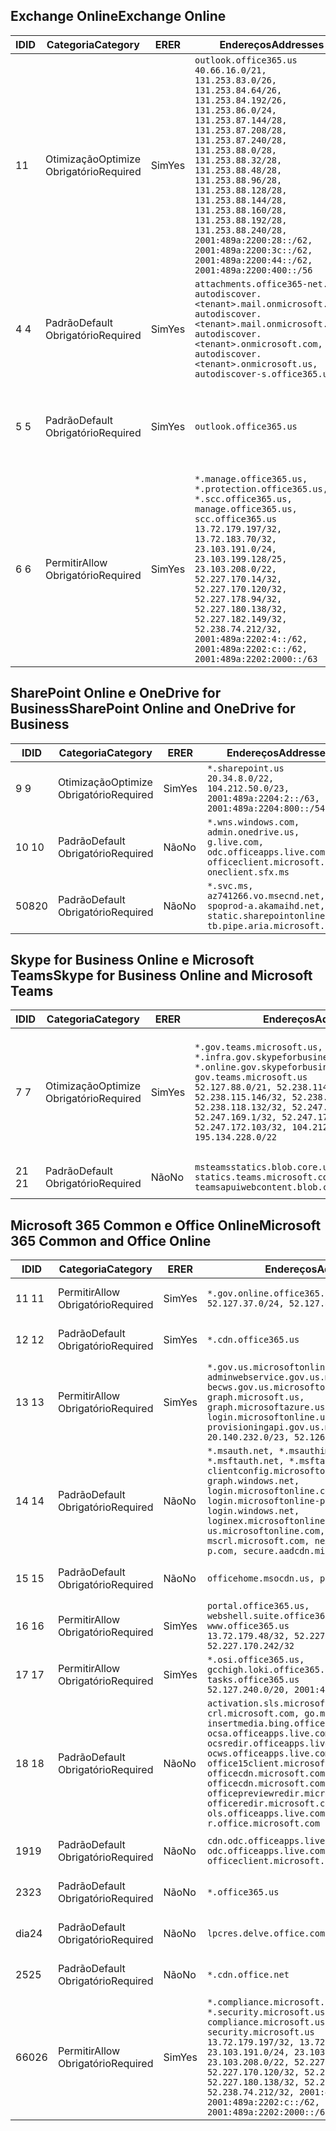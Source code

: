 <!--THIS FILE IS AUTOMATICALLY GENERATED. MANUAL CHANGES WILL BE OVERWRITTEN.-->
<!--Please contact the Office 365 Endpoints team with any questions.-->
<!--USGovGCCHigh endpoints version 2020052800-->
<!--File generated 2020-06-20 14:00:18.2675-->

## <a name="exchange-online"></a><span data-ttu-id="c9ffa-101">Exchange Online</span><span class="sxs-lookup"><span data-stu-id="c9ffa-101">Exchange Online</span></span>

<span data-ttu-id="c9ffa-102">ID</span><span class="sxs-lookup"><span data-stu-id="c9ffa-102">ID</span></span> | <span data-ttu-id="c9ffa-103">Categoria</span><span class="sxs-lookup"><span data-stu-id="c9ffa-103">Category</span></span> | <span data-ttu-id="c9ffa-104">ER</span><span class="sxs-lookup"><span data-stu-id="c9ffa-104">ER</span></span> | <span data-ttu-id="c9ffa-105">Endereços</span><span class="sxs-lookup"><span data-stu-id="c9ffa-105">Addresses</span></span> | <span data-ttu-id="c9ffa-106">Portas</span><span class="sxs-lookup"><span data-stu-id="c9ffa-106">Ports</span></span>
-- | -------------------- | --- | ------------------------------------------------------------------------------------------------------------------------------------------------------------------------------------------------------------------------------------------------------------------------------------------------------------------------------------------------------------------------------------------------------------------------------------------------ | -------------------------------
<span data-ttu-id="c9ffa-107">1</span><span class="sxs-lookup"><span data-stu-id="c9ffa-107">1</span></span> | <span data-ttu-id="c9ffa-108">Otimização</span><span class="sxs-lookup"><span data-stu-id="c9ffa-108">Optimize</span></span><BR><span data-ttu-id="c9ffa-109">Obrigatório</span><span class="sxs-lookup"><span data-stu-id="c9ffa-109">Required</span></span> | <span data-ttu-id="c9ffa-110">Sim</span><span class="sxs-lookup"><span data-stu-id="c9ffa-110">Yes</span></span> | `outlook.office365.us`<BR>`40.66.16.0/21, 131.253.83.0/26, 131.253.84.64/26, 131.253.84.192/26, 131.253.86.0/24, 131.253.87.144/28, 131.253.87.208/28, 131.253.87.240/28, 131.253.88.0/28, 131.253.88.32/28, 131.253.88.48/28, 131.253.88.96/28, 131.253.88.128/28, 131.253.88.144/28, 131.253.88.160/28, 131.253.88.192/28, 131.253.88.240/28, 2001:489a:2200:28::/62, 2001:489a:2200:3c::/62, 2001:489a:2200:44::/62, 2001:489a:2200:400::/56` | <span data-ttu-id="c9ffa-111">**TCP:** 443, 80</span><span class="sxs-lookup"><span data-stu-id="c9ffa-111">**TCP:** 443, 80</span></span>
<span data-ttu-id="c9ffa-112">4 </span><span class="sxs-lookup"><span data-stu-id="c9ffa-112">4</span></span> | <span data-ttu-id="c9ffa-113">Padrão</span><span class="sxs-lookup"><span data-stu-id="c9ffa-113">Default</span></span><BR><span data-ttu-id="c9ffa-114">Obrigatório</span><span class="sxs-lookup"><span data-stu-id="c9ffa-114">Required</span></span> | <span data-ttu-id="c9ffa-115">Sim</span><span class="sxs-lookup"><span data-stu-id="c9ffa-115">Yes</span></span> | `attachments.office365-net.us, autodiscover.<tenant>.mail.onmicrosoft.com, autodiscover.<tenant>.mail.onmicrosoft.us, autodiscover.<tenant>.onmicrosoft.com, autodiscover.<tenant>.onmicrosoft.us, autodiscover-s.office365.us` | <span data-ttu-id="c9ffa-116">**TCP:** 443, 80</span><span class="sxs-lookup"><span data-stu-id="c9ffa-116">**TCP:** 443, 80</span></span>
<span data-ttu-id="c9ffa-117">5 </span><span class="sxs-lookup"><span data-stu-id="c9ffa-117">5</span></span> | <span data-ttu-id="c9ffa-118">Padrão</span><span class="sxs-lookup"><span data-stu-id="c9ffa-118">Default</span></span><BR><span data-ttu-id="c9ffa-119">Obrigatório</span><span class="sxs-lookup"><span data-stu-id="c9ffa-119">Required</span></span> | <span data-ttu-id="c9ffa-120">Sim</span><span class="sxs-lookup"><span data-stu-id="c9ffa-120">Yes</span></span> | `outlook.office365.us` | <span data-ttu-id="c9ffa-121">**TCP:** 143, 25, 587, 993, 995</span><span class="sxs-lookup"><span data-stu-id="c9ffa-121">**TCP:** 143, 25, 587, 993, 995</span></span>
<span data-ttu-id="c9ffa-122">6 </span><span class="sxs-lookup"><span data-stu-id="c9ffa-122">6</span></span> | <span data-ttu-id="c9ffa-123">Permitir</span><span class="sxs-lookup"><span data-stu-id="c9ffa-123">Allow</span></span><BR><span data-ttu-id="c9ffa-124">Obrigatório</span><span class="sxs-lookup"><span data-stu-id="c9ffa-124">Required</span></span> | <span data-ttu-id="c9ffa-125">Sim</span><span class="sxs-lookup"><span data-stu-id="c9ffa-125">Yes</span></span> | `*.manage.office365.us, *.protection.office365.us, *.scc.office365.us, manage.office365.us, scc.office365.us`<BR>`13.72.179.197/32, 13.72.183.70/32, 23.103.191.0/24, 23.103.199.128/25, 23.103.208.0/22, 52.227.170.14/32, 52.227.170.120/32, 52.227.178.94/32, 52.227.180.138/32, 52.227.182.149/32, 52.238.74.212/32, 2001:489a:2202:4::/62, 2001:489a:2202:c::/62, 2001:489a:2202:2000::/63` | <span data-ttu-id="c9ffa-126">**TCP:** 25, 443</span><span class="sxs-lookup"><span data-stu-id="c9ffa-126">**TCP:** 25, 443</span></span>

## <a name="sharepoint-online-and-onedrive-for-business"></a><span data-ttu-id="c9ffa-127">SharePoint Online e OneDrive for Business</span><span class="sxs-lookup"><span data-stu-id="c9ffa-127">SharePoint Online and OneDrive for Business</span></span>

<span data-ttu-id="c9ffa-128">ID</span><span class="sxs-lookup"><span data-stu-id="c9ffa-128">ID</span></span> | <span data-ttu-id="c9ffa-129">Categoria</span><span class="sxs-lookup"><span data-stu-id="c9ffa-129">Category</span></span> | <span data-ttu-id="c9ffa-130">ER</span><span class="sxs-lookup"><span data-stu-id="c9ffa-130">ER</span></span> | <span data-ttu-id="c9ffa-131">Endereços</span><span class="sxs-lookup"><span data-stu-id="c9ffa-131">Addresses</span></span> | <span data-ttu-id="c9ffa-132">Portas</span><span class="sxs-lookup"><span data-stu-id="c9ffa-132">Ports</span></span>
-- | -------------------- | --- | ------------------------------------------------------------------------------------------------------------------------- | ----------------
<span data-ttu-id="c9ffa-133">9 </span><span class="sxs-lookup"><span data-stu-id="c9ffa-133">9</span></span> | <span data-ttu-id="c9ffa-134">Otimização</span><span class="sxs-lookup"><span data-stu-id="c9ffa-134">Optimize</span></span><BR><span data-ttu-id="c9ffa-135">Obrigatório</span><span class="sxs-lookup"><span data-stu-id="c9ffa-135">Required</span></span> | <span data-ttu-id="c9ffa-136">Sim</span><span class="sxs-lookup"><span data-stu-id="c9ffa-136">Yes</span></span> | `*.sharepoint.us`<BR>`20.34.8.0/22, 104.212.50.0/23, 2001:489a:2204:2::/63, 2001:489a:2204:800::/54` | <span data-ttu-id="c9ffa-137">**TCP:** 443, 80</span><span class="sxs-lookup"><span data-stu-id="c9ffa-137">**TCP:** 443, 80</span></span>
<span data-ttu-id="c9ffa-138">10 </span><span class="sxs-lookup"><span data-stu-id="c9ffa-138">10</span></span> | <span data-ttu-id="c9ffa-139">Padrão</span><span class="sxs-lookup"><span data-stu-id="c9ffa-139">Default</span></span><BR><span data-ttu-id="c9ffa-140">Obrigatório</span><span class="sxs-lookup"><span data-stu-id="c9ffa-140">Required</span></span> | <span data-ttu-id="c9ffa-141">Não</span><span class="sxs-lookup"><span data-stu-id="c9ffa-141">No</span></span> | `*.wns.windows.com, admin.onedrive.us, g.live.com, odc.officeapps.live.com, officeclient.microsoft.com, oneclient.sfx.ms` | <span data-ttu-id="c9ffa-142">**TCP:** 443, 80</span><span class="sxs-lookup"><span data-stu-id="c9ffa-142">**TCP:** 443, 80</span></span>
<span data-ttu-id="c9ffa-143">508</span><span class="sxs-lookup"><span data-stu-id="c9ffa-143">20</span></span> | <span data-ttu-id="c9ffa-144">Padrão</span><span class="sxs-lookup"><span data-stu-id="c9ffa-144">Default</span></span><BR><span data-ttu-id="c9ffa-145">Obrigatório</span><span class="sxs-lookup"><span data-stu-id="c9ffa-145">Required</span></span> | <span data-ttu-id="c9ffa-146">Não</span><span class="sxs-lookup"><span data-stu-id="c9ffa-146">No</span></span> | `*.svc.ms, az741266.vo.msecnd.net, spoprod-a.akamaihd.net, static.sharepointonline.com, tb.pipe.aria.microsoft.com` | <span data-ttu-id="c9ffa-147">**TCP:** 443, 80</span><span class="sxs-lookup"><span data-stu-id="c9ffa-147">**TCP:** 443, 80</span></span>

## <a name="skype-for-business-online-and-microsoft-teams"></a><span data-ttu-id="c9ffa-148">Skype for Business Online e Microsoft Teams</span><span class="sxs-lookup"><span data-stu-id="c9ffa-148">Skype for Business Online and Microsoft Teams</span></span>

<span data-ttu-id="c9ffa-149">ID</span><span class="sxs-lookup"><span data-stu-id="c9ffa-149">ID</span></span> | <span data-ttu-id="c9ffa-150">Categoria</span><span class="sxs-lookup"><span data-stu-id="c9ffa-150">Category</span></span> | <span data-ttu-id="c9ffa-151">ER</span><span class="sxs-lookup"><span data-stu-id="c9ffa-151">ER</span></span> | <span data-ttu-id="c9ffa-152">Endereços</span><span class="sxs-lookup"><span data-stu-id="c9ffa-152">Addresses</span></span> | <span data-ttu-id="c9ffa-153">Portas</span><span class="sxs-lookup"><span data-stu-id="c9ffa-153">Ports</span></span>
-- | -------------------- | --- | --------------------------------------------------------------------------------------------------------------------------------------------------------------------------------------------------------------------------------------------------------------------------------------------------------------------------------- | ---------------------------------------------------
<span data-ttu-id="c9ffa-154">7 </span><span class="sxs-lookup"><span data-stu-id="c9ffa-154">7</span></span> | <span data-ttu-id="c9ffa-155">Otimização</span><span class="sxs-lookup"><span data-stu-id="c9ffa-155">Optimize</span></span><BR><span data-ttu-id="c9ffa-156">Obrigatório</span><span class="sxs-lookup"><span data-stu-id="c9ffa-156">Required</span></span> | <span data-ttu-id="c9ffa-157">Sim</span><span class="sxs-lookup"><span data-stu-id="c9ffa-157">Yes</span></span> | `*.gov.teams.microsoft.us, *.infra.gov.skypeforbusiness.us, *.online.gov.skypeforbusiness.us, gov.teams.microsoft.us`<BR>`52.127.88.0/21, 52.238.114.160/32, 52.238.115.146/32, 52.238.117.171/32, 52.238.118.132/32, 52.247.167.192/32, 52.247.169.1/32, 52.247.172.50/32, 52.247.172.103/32, 104.212.44.0/22, 195.134.228.0/22` | <span data-ttu-id="c9ffa-158">**TCP:** 443, 80</span><span class="sxs-lookup"><span data-stu-id="c9ffa-158">**TCP:** 443, 80</span></span><BR><span data-ttu-id="c9ffa-159">**UDP:** 3478, 3479, 3480, 3481</span><span class="sxs-lookup"><span data-stu-id="c9ffa-159">**UDP:** 3478, 3479, 3480, 3481</span></span>
<span data-ttu-id="c9ffa-160"> 21 </span><span class="sxs-lookup"><span data-stu-id="c9ffa-160">21</span></span> | <span data-ttu-id="c9ffa-161">Padrão</span><span class="sxs-lookup"><span data-stu-id="c9ffa-161">Default</span></span><BR><span data-ttu-id="c9ffa-162">Obrigatório</span><span class="sxs-lookup"><span data-stu-id="c9ffa-162">Required</span></span> | <span data-ttu-id="c9ffa-163">Não</span><span class="sxs-lookup"><span data-stu-id="c9ffa-163">No</span></span> | `msteamsstatics.blob.core.usgovcloudapi.net, statics.teams.microsoft.com, teamsapuiwebcontent.blob.core.usgovcloudapi.net` | <span data-ttu-id="c9ffa-164">**TCP:** 443</span><span class="sxs-lookup"><span data-stu-id="c9ffa-164">**TCP:** 443</span></span>

## <a name="microsoft-365-common-and-office-online"></a><span data-ttu-id="c9ffa-165">Microsoft 365 Common e Office Online</span><span class="sxs-lookup"><span data-stu-id="c9ffa-165">Microsoft 365 Common and Office Online</span></span>

<span data-ttu-id="c9ffa-166">ID</span><span class="sxs-lookup"><span data-stu-id="c9ffa-166">ID</span></span> | <span data-ttu-id="c9ffa-167">Categoria</span><span class="sxs-lookup"><span data-stu-id="c9ffa-167">Category</span></span> | <span data-ttu-id="c9ffa-168">ER</span><span class="sxs-lookup"><span data-stu-id="c9ffa-168">ER</span></span> | <span data-ttu-id="c9ffa-169">Endereços</span><span class="sxs-lookup"><span data-stu-id="c9ffa-169">Addresses</span></span> | <span data-ttu-id="c9ffa-170">Portas</span><span class="sxs-lookup"><span data-stu-id="c9ffa-170">Ports</span></span>
-- | ------------------- | --- | ---------------------------------------------------------------------------------------------------------------------------------------------------------------------------------------------------------------------------------------------------------------------------------------------------------------------------------------------------------------------------------------------- | ----------------
<span data-ttu-id="c9ffa-171">11 </span><span class="sxs-lookup"><span data-stu-id="c9ffa-171">11</span></span> | <span data-ttu-id="c9ffa-172">Permitir</span><span class="sxs-lookup"><span data-stu-id="c9ffa-172">Allow</span></span><BR><span data-ttu-id="c9ffa-173">Obrigatório</span><span class="sxs-lookup"><span data-stu-id="c9ffa-173">Required</span></span> | <span data-ttu-id="c9ffa-174">Sim</span><span class="sxs-lookup"><span data-stu-id="c9ffa-174">Yes</span></span> | `*.gov.online.office365.us`<BR>`52.127.37.0/24, 52.127.82.0/23` | <span data-ttu-id="c9ffa-175">**TCP:** 443</span><span class="sxs-lookup"><span data-stu-id="c9ffa-175">**TCP:** 443</span></span>
<span data-ttu-id="c9ffa-176">12 </span><span class="sxs-lookup"><span data-stu-id="c9ffa-176">12</span></span> | <span data-ttu-id="c9ffa-177">Padrão</span><span class="sxs-lookup"><span data-stu-id="c9ffa-177">Default</span></span><BR><span data-ttu-id="c9ffa-178">Obrigatório</span><span class="sxs-lookup"><span data-stu-id="c9ffa-178">Required</span></span> | <span data-ttu-id="c9ffa-179">Sim</span><span class="sxs-lookup"><span data-stu-id="c9ffa-179">Yes</span></span> | `*.cdn.office365.us` | <span data-ttu-id="c9ffa-180">**TCP:** 443</span><span class="sxs-lookup"><span data-stu-id="c9ffa-180">**TCP:** 443</span></span>
<span data-ttu-id="c9ffa-181">13 </span><span class="sxs-lookup"><span data-stu-id="c9ffa-181">13</span></span> | <span data-ttu-id="c9ffa-182">Permitir</span><span class="sxs-lookup"><span data-stu-id="c9ffa-182">Allow</span></span><BR><span data-ttu-id="c9ffa-183">Obrigatório</span><span class="sxs-lookup"><span data-stu-id="c9ffa-183">Required</span></span> | <span data-ttu-id="c9ffa-184">Sim</span><span class="sxs-lookup"><span data-stu-id="c9ffa-184">Yes</span></span> | `*.gov.us.microsoftonline.com, adminwebservice.gov.us.microsoftonline.com, becws.gov.us.microsoftonline.com, graph.microsoft.us, graph.microsoftazure.us, login.microsoftonline.us, provisioningapi.gov.us.microsoftonline.com`<BR>`20.140.232.0/23, 52.126.194.0/23` | <span data-ttu-id="c9ffa-185">**TCP:** 443</span><span class="sxs-lookup"><span data-stu-id="c9ffa-185">**TCP:** 443</span></span>
<span data-ttu-id="c9ffa-186">14 </span><span class="sxs-lookup"><span data-stu-id="c9ffa-186">14</span></span> | <span data-ttu-id="c9ffa-187">Padrão</span><span class="sxs-lookup"><span data-stu-id="c9ffa-187">Default</span></span><BR><span data-ttu-id="c9ffa-188">Obrigatório</span><span class="sxs-lookup"><span data-stu-id="c9ffa-188">Required</span></span> | <span data-ttu-id="c9ffa-189">Não</span><span class="sxs-lookup"><span data-stu-id="c9ffa-189">No</span></span> | `*.msauth.net, *.msauthimages.us, *.msftauth.net, *.msftauthimages.us, clientconfig.microsoftonline-p.net, graph.windows.net, login.microsoftonline.com, login.microsoftonline-p.com, login.windows.net, loginex.microsoftonline.com, login-us.microsoftonline.com, mscrl.microsoft.com, nexus.microsoftonline-p.com, secure.aadcdn.microsoftonline-p.com` | <span data-ttu-id="c9ffa-190">**TCP:** 443</span><span class="sxs-lookup"><span data-stu-id="c9ffa-190">**TCP:** 443</span></span>
<span data-ttu-id="c9ffa-191">15 </span><span class="sxs-lookup"><span data-stu-id="c9ffa-191">15</span></span> | <span data-ttu-id="c9ffa-192">Padrão</span><span class="sxs-lookup"><span data-stu-id="c9ffa-192">Default</span></span><BR><span data-ttu-id="c9ffa-193">Obrigatório</span><span class="sxs-lookup"><span data-stu-id="c9ffa-193">Required</span></span> | <span data-ttu-id="c9ffa-194">Não</span><span class="sxs-lookup"><span data-stu-id="c9ffa-194">No</span></span> | `officehome.msocdn.us, prod.msocdn.us` | <span data-ttu-id="c9ffa-195">**TCP:** 443, 80</span><span class="sxs-lookup"><span data-stu-id="c9ffa-195">**TCP:** 443, 80</span></span>
<span data-ttu-id="c9ffa-196">16 </span><span class="sxs-lookup"><span data-stu-id="c9ffa-196">16</span></span> | <span data-ttu-id="c9ffa-197">Permitir</span><span class="sxs-lookup"><span data-stu-id="c9ffa-197">Allow</span></span><BR><span data-ttu-id="c9ffa-198">Obrigatório</span><span class="sxs-lookup"><span data-stu-id="c9ffa-198">Required</span></span> | <span data-ttu-id="c9ffa-199">Sim</span><span class="sxs-lookup"><span data-stu-id="c9ffa-199">Yes</span></span> | `portal.office365.us, webshell.suite.office365.us, www.office365.us`<BR>`13.72.179.48/32, 52.227.167.206/32, 52.227.170.242/32` | <span data-ttu-id="c9ffa-200">**TCP:** 443, 80</span><span class="sxs-lookup"><span data-stu-id="c9ffa-200">**TCP:** 443, 80</span></span>
<span data-ttu-id="c9ffa-201">17 </span><span class="sxs-lookup"><span data-stu-id="c9ffa-201">17</span></span> | <span data-ttu-id="c9ffa-202">Permitir</span><span class="sxs-lookup"><span data-stu-id="c9ffa-202">Allow</span></span><BR><span data-ttu-id="c9ffa-203">Obrigatório</span><span class="sxs-lookup"><span data-stu-id="c9ffa-203">Required</span></span> | <span data-ttu-id="c9ffa-204">Sim</span><span class="sxs-lookup"><span data-stu-id="c9ffa-204">Yes</span></span> | `*.osi.office365.us, gcchigh.loki.office365.us, tasks.office365.us`<BR>`52.127.240.0/20, 2001:489a:2206::/48` | <span data-ttu-id="c9ffa-205">**TCP:** 443</span><span class="sxs-lookup"><span data-stu-id="c9ffa-205">**TCP:** 443</span></span>
<span data-ttu-id="c9ffa-206">18 </span><span class="sxs-lookup"><span data-stu-id="c9ffa-206">18</span></span> | <span data-ttu-id="c9ffa-207">Padrão</span><span class="sxs-lookup"><span data-stu-id="c9ffa-207">Default</span></span><BR><span data-ttu-id="c9ffa-208">Obrigatório</span><span class="sxs-lookup"><span data-stu-id="c9ffa-208">Required</span></span> | <span data-ttu-id="c9ffa-209">Não</span><span class="sxs-lookup"><span data-stu-id="c9ffa-209">No</span></span> | `activation.sls.microsoft.com, crl.microsoft.com, go.microsoft.com, insertmedia.bing.office.net, ocsa.officeapps.live.com, ocsredir.officeapps.live.com, ocws.officeapps.live.com, office15client.microsoft.com, officecdn.microsoft.com, officecdn.microsoft.com.edgesuite.net, officepreviewredir.microsoft.com, officeredir.microsoft.com, ols.officeapps.live.com, r.office.microsoft.com` | <span data-ttu-id="c9ffa-210">**TCP:** 443, 80</span><span class="sxs-lookup"><span data-stu-id="c9ffa-210">**TCP:** 443, 80</span></span>
<span data-ttu-id="c9ffa-211">19</span><span class="sxs-lookup"><span data-stu-id="c9ffa-211">19</span></span> | <span data-ttu-id="c9ffa-212">Padrão</span><span class="sxs-lookup"><span data-stu-id="c9ffa-212">Default</span></span><BR><span data-ttu-id="c9ffa-213">Obrigatório</span><span class="sxs-lookup"><span data-stu-id="c9ffa-213">Required</span></span> | <span data-ttu-id="c9ffa-214">Não</span><span class="sxs-lookup"><span data-stu-id="c9ffa-214">No</span></span> | `cdn.odc.officeapps.live.com, odc.officeapps.live.com, officeclient.microsoft.com` | <span data-ttu-id="c9ffa-215">**TCP:** 443, 80</span><span class="sxs-lookup"><span data-stu-id="c9ffa-215">**TCP:** 443, 80</span></span>
<span data-ttu-id="c9ffa-216">23</span><span class="sxs-lookup"><span data-stu-id="c9ffa-216">23</span></span> | <span data-ttu-id="c9ffa-217">Padrão</span><span class="sxs-lookup"><span data-stu-id="c9ffa-217">Default</span></span><BR><span data-ttu-id="c9ffa-218">Obrigatório</span><span class="sxs-lookup"><span data-stu-id="c9ffa-218">Required</span></span> | <span data-ttu-id="c9ffa-219">Não</span><span class="sxs-lookup"><span data-stu-id="c9ffa-219">No</span></span> | `*.office365.us` | <span data-ttu-id="c9ffa-220">**TCP:** 443, 80</span><span class="sxs-lookup"><span data-stu-id="c9ffa-220">**TCP:** 443, 80</span></span>
<span data-ttu-id="c9ffa-221">dia</span><span class="sxs-lookup"><span data-stu-id="c9ffa-221">24</span></span> | <span data-ttu-id="c9ffa-222">Padrão</span><span class="sxs-lookup"><span data-stu-id="c9ffa-222">Default</span></span><BR><span data-ttu-id="c9ffa-223">Obrigatório</span><span class="sxs-lookup"><span data-stu-id="c9ffa-223">Required</span></span> | <span data-ttu-id="c9ffa-224">Não</span><span class="sxs-lookup"><span data-stu-id="c9ffa-224">No</span></span> | `lpcres.delve.office.com` | <span data-ttu-id="c9ffa-225">**TCP:** 443</span><span class="sxs-lookup"><span data-stu-id="c9ffa-225">**TCP:** 443</span></span>
<span data-ttu-id="c9ffa-226">25</span><span class="sxs-lookup"><span data-stu-id="c9ffa-226">25</span></span> | <span data-ttu-id="c9ffa-227">Padrão</span><span class="sxs-lookup"><span data-stu-id="c9ffa-227">Default</span></span><BR><span data-ttu-id="c9ffa-228">Obrigatório</span><span class="sxs-lookup"><span data-stu-id="c9ffa-228">Required</span></span> | <span data-ttu-id="c9ffa-229">Não</span><span class="sxs-lookup"><span data-stu-id="c9ffa-229">No</span></span> | `*.cdn.office.net` | <span data-ttu-id="c9ffa-230">**TCP:** 443</span><span class="sxs-lookup"><span data-stu-id="c9ffa-230">**TCP:** 443</span></span>
<span data-ttu-id="c9ffa-231">660</span><span class="sxs-lookup"><span data-stu-id="c9ffa-231">26</span></span> | <span data-ttu-id="c9ffa-232">Permitir</span><span class="sxs-lookup"><span data-stu-id="c9ffa-232">Allow</span></span><BR><span data-ttu-id="c9ffa-233">Obrigatório</span><span class="sxs-lookup"><span data-stu-id="c9ffa-233">Required</span></span> | <span data-ttu-id="c9ffa-234">Sim</span><span class="sxs-lookup"><span data-stu-id="c9ffa-234">Yes</span></span> | `*.compliance.microsoft.us, *.security.microsoft.us, compliance.microsoft.us, security.microsoft.us`<BR>`13.72.179.197/32, 13.72.183.70/32, 23.103.191.0/24, 23.103.199.128/25, 23.103.208.0/22, 52.227.170.14/32, 52.227.170.120/32, 52.227.178.94/32, 52.227.180.138/32, 52.227.182.149/32, 52.238.74.212/32, 2001:489a:2202:4::/62, 2001:489a:2202:c::/62, 2001:489a:2202:2000::/63` | <span data-ttu-id="c9ffa-235">**TCP:** 443, 80</span><span class="sxs-lookup"><span data-stu-id="c9ffa-235">**TCP:** 443, 80</span></span>
